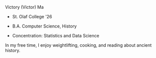 Victory (Victor) Ma

- St. Olaf College '26

- B.A. Computer Science, History

- Concentration: Statistics and Data Science

In my free time, I enjoy weightlifting, cooking, and reading about ancient history.

<!---
VictoryMa8/VictoryMa8 is a ✨ special ✨ repository because its `README.md` (this file) appears on your GitHub profile.
You can click the Preview link to take a look at your changes.
--->
